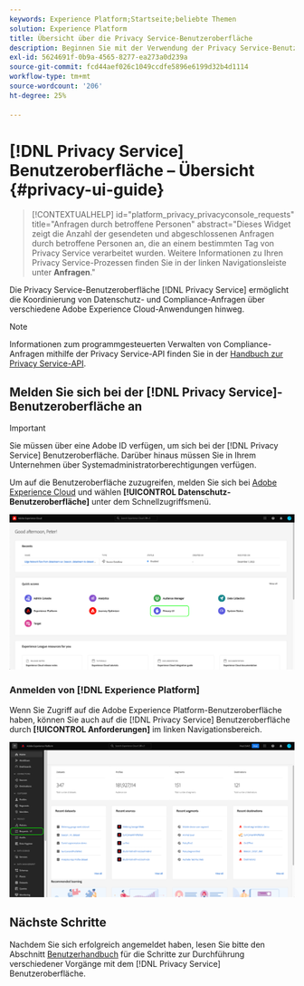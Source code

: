 ```yaml
---
keywords: Experience Platform;Startseite;beliebte Themen
solution: Experience Platform
title: Übersicht über die Privacy Service-Benutzeroberfläche
description: Beginnen Sie mit der Verwendung der Privacy Service-Benutzeroberfläche, um Datenschutzanfragen über verschiedene Experience Cloud-Applikationen hinweg zu koordinieren und zu überwachen.
exl-id: 5624691f-0b9a-4565-8277-ea273a0d239a
source-git-commit: fcd44aef026c1049ccdfe5896e6199d32b4d1114
workflow-type: tm+mt
source-wordcount: '206'
ht-degree: 25%

---
```


# [!DNL Privacy Service] Benutzeroberfläche – Übersicht {#privacy-ui-guide}

>[!CONTEXTUALHELP]
>id="platform_privacy_privacyconsole_requests"
>title="Anfragen durch betroffene Personen"
>abstract="Dieses Widget zeigt die Anzahl der gesendeten und abgeschlossenen Anfragen durch betroffene Personen an, die an einem bestimmten Tag von Privacy Service verarbeitet wurden. Weitere Informationen zu Ihren Privacy Service-Prozessen finden Sie in der linken Navigationsleiste unter **Anfragen**."

Die Privacy Service-Benutzeroberfläche [!DNL Privacy Service] ermöglicht die Koordinierung von Datenschutz- und Compliance-Anfragen über verschiedene Adobe Experience Cloud-Anwendungen hinweg.

>[!NOTE]
>
>Informationen zum programmgesteuerten Verwalten von Compliance-Anfragen mithilfe der Privacy Service-API finden Sie in der [Handbuch zur Privacy Service-API](../api/overview.md).

## Melden Sie sich bei der [!DNL Privacy Service]-Benutzeroberfläche an

>[!IMPORTANT]
>
>Sie müssen über eine Adobe ID verfügen, um sich bei der [!DNL Privacy Service] Benutzeroberfläche. Darüber hinaus müssen Sie in Ihrem Unternehmen über Systemadministratorberechtigungen verfügen.

Um auf die Benutzeroberfläche zuzugreifen, melden Sie sich bei [Adobe Experience Cloud](https://experience.adobe.com/) und wählen **[!UICONTROL Datenschutz-Benutzeroberfläche]** unter dem Schnellzugriffsmenü.

![](../images/ui-overview/quick-access.png)

### Anmelden von [!DNL Experience Platform]

Wenn Sie Zugriff auf die Adobe Experience Platform-Benutzeroberfläche haben, können Sie auch auf die [!DNL Privacy Service] Benutzeroberfläche durch **[!UICONTROL Anforderungen]** im linken Navigationsbereich.

![](../images/ui-overview/platform.png)

## Nächste Schritte

Nachdem Sie sich erfolgreich angemeldet haben, lesen Sie bitte den Abschnitt [Benutzerhandbuch](user-guide.md) für die Schritte zur Durchführung verschiedener Vorgänge mit dem [!DNL Privacy Service] Benutzeroberfläche.
